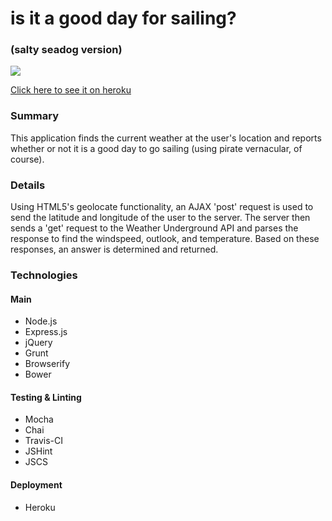 # is it a good day for sailing?

### (salty seadog version)

<img src='https://travis-ci.org/kgentner/is-it-a-good-day-for-sailing.svg?branch=browserify'></img>

<a href="https://isitagooddayforsailing.herokuapp.com/">Click here to see it on heroku</a>

### Summary
This application finds the current weather at the user's location and reports whether or not it is a good day to go sailing (using pirate vernacular, of course).

### Details
Using HTML5's geolocate functionality, an AJAX 'post' request is used to send the latitude and longitude of the user to the server.
The server then sends a 'get' request to the Weather Underground API and parses the response to find the windspeed, outlook, and temperature.
Based on these responses, an answer is determined and returned.

### Technologies

#### Main
* Node.js
* Express.js
* jQuery
* Grunt
* Browserify
* Bower

#### Testing & Linting
* Mocha
* Chai
* Travis-CI
* JSHint
* JSCS

#### Deployment
* Heroku
